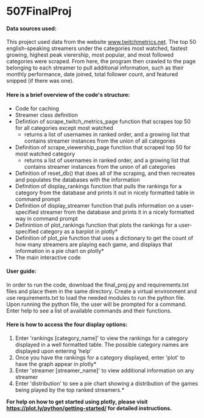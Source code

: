 # 507FinalProj

#### Data sources used:

This project used data from the website www.twitchmetrics.net. The top 50 english-speaking streamers under the categories most watched, fastest growing, highest peak vierership, most popular, and most followed categories were scraped. From here, the program then crawled to the page belonging to each streamer to pull additional information, such as their monthly performance, date joined, total follower count, and featured snipped (if there was one).

#### Here is a brief overview of the code's structure:
* Code for caching
* Streamer class definition
* Defintion of scrape_twitch_metrics_page function that scrapes top 50 for all categories except most watched 
  * returns a list of usernames in ranked order, and a growing list that contains streamer instances from the union of all categories
* Definition of scrape_viewership_page function that scraped top 50 for most watched category
  * returns a list of usernames in ranked order, and a growing list that contains streamer instances from the union of all categories
* Definition of reset_db() that does all of the scraping, and then recreates and populates the databases with the information
* Definition of display_rankings function that pulls the rankings for a category from the database and prints it out in nicely formatted table in command prompt
* Definition of display_streamer function that pulls information on a user-specified streamer from the database and prints it in a nicely formatted way in command prompt
* Definintion of plot_rankings function that plots the rankings for a user-specified category as a barplot in plotly*
* Definition of plot_pie function that uses a dictionary to get the count of how many streamers are playing each game, and displays that information in a pie chart on plotly*
* The main interactive code
  
#### User guide: 

In order to run the code, download the final_proj.py and requirements.txt files and place them in the same directory. Create a virtual environment and use requirements.txt to load the needed modules to run the python file. Upon running the python file, the user will be prompted for a command. Enter help to see a list of available commands and their functions.
  
#### Here is how to access the four display options:
1. Enter 'rankings [category_name]' to view the rankings for a category displayed in a well formatted table. The possible category names are displayed upon entering 'help'
2. Once you have the rankings for a category displayed, enter 'plot' to have the graph appear in plotly*
3. Enter 'streamer [streamer_name]' to view additional information on any streamer
4. Enter 'distribution' to see a pie chart showing a distribution of the games being played by the top ranked streamers.*

**For help on how to get started using plotly, please visit https://plot.ly/python/getting-started/ for detailed instructions.**
